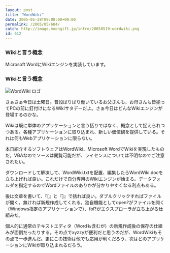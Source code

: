 ```yaml
---
layout: post
title: "WordWiki"
date: 2005-05-28T09:00:00+09:00
permalink: /2005/05/604/
catch: http://image.moongift.jp/intro/20050519-wordwiki.png
id: 612
---
```

### Wikiと言う概念
  
Microsoft WordにWikiエンジンを実装しています。  
<!--more-->  

### Wikiと言う概念
  

![WordWiki ロゴ](http://image.moongift.jp/intro/20050519-wordwiki.png "WordWiki ロゴ")

  

さぁさぁ今日は土曜日。普段ばりばり働いているお父さんも、お母さんも皆揃ってPCの前に釘付けになるWikiサタデーだよ。さぁ今日はどんなWikiエンジンが登場するのかな。

  

Wikiは既に単体のアプリケーションと言う括りではなく、概念として捉えられつつある。各種アプリケーションに取り込まれ、新しい価値観を提供している。それは何もWebアプリケーションに限らない。

  

本日紹介するソフトウェアはWordWiki、Microsoft WordでWikiを実現したものだ。VBAなのでソースは閲覧可能だが、ライセンスについては不明なのでご注意されたい。

  

ダウンロードして解凍して、WordWiki.txtを配置、編集したらWordWiki.docを立ち上げれば良い。これだけで自分専用のWikiエンジンが始まる。データフォルダを指定するのでWordファイルのありかが分かりやすくなる利点もある。

  

後は文章を書いて、『[』と『]』で括れば良い。ダブルクリックすればファイルが開く。無ければ新規作成してくれる。独自機能としてopen?がファイルを開く（Windows指定のアプリケーションで）、fol?がエクスプローラが立ち上がる仕組みだ。

  

個人的に通常のテキストエディタ（Wordも含むが）の新規作成後の保存の仕組みが面倒だったりする。その点でxyzzyが便利だと思うのだが、WordWikiもその点で一歩進んだ。更にこの技術は他でも応用が利くだろう、次はどのアプリケーションにWikiが取り込まれるだろう。

